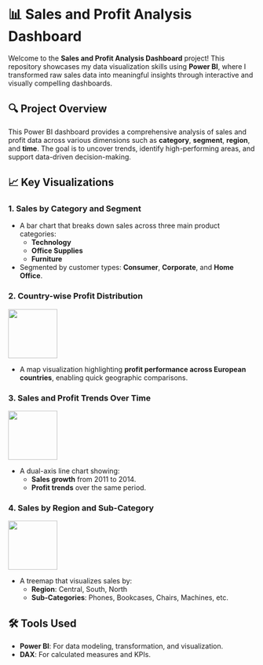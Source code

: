 # 📊 Sales and Profit Analysis Dashboard

Welcome to the **Sales and Profit Analysis Dashboard** project! This repository showcases my data visualization skills using **Power BI**, where I transformed raw sales data into meaningful insights through interactive and visually compelling dashboards.

## 🔍 Project Overview

This Power BI dashboard provides a comprehensive analysis of sales and profit data across various dimensions such as **category**, **segment**, **region**, and **time**. The goal is to uncover trends, identify high-performing areas, and support data-driven decision-making.

## 📈 Key Visualizations

### 1. **Sales by Category and Segment**
<Iimg src="https://github.com/user-attachments/assets/e2a5bc37-62a7-49e2-943c-8b83860be985" width=100>


- A bar chart that breaks down sales across three main product categories:
  - **Technology**
  - **Office Supplies**
  - **Furniture**
- Segmented by customer types: **Consumer**, **Corporate**, and **Home Office**.

### 2. **Country-wise Profit Distribution**
<img src="https://github.com/user-attachments/assets/02d20090-85ba-439e-b68b-d2d4a0f2a3a1" width=100>


- A map visualization highlighting **profit performance across European countries**, enabling quick geographic comparisons.

### 3. **Sales and Profit Trends Over Time**
<img src="Screenshot 2025-06-10 175834](https://github.com/user-attachments/assets/5f517679-9cb9-40ee-8677-5e7bccbfd739" width=100>


- A dual-axis line chart showing:
  - **Sales growth** from 2011 to 2014.
  - **Profit trends** over the same period.

### 4. **Sales by Region and Sub-Category**
<img src="Screenshot 2025-06-10 180114](https://github.com/user-attachments/assets/1cd2077e-bc63-4c6a-b385-6d6ab8d256fb" width=100>

- A treemap that visualizes sales by:
  - **Region**: Central, South, North
  - **Sub-Categories**: Phones, Bookcases, Chairs, Machines, etc.

## 🛠 Tools Used
- **Power BI**: For data modeling, transformation, and visualization.
- **DAX**: For calculated measures and KPIs.




